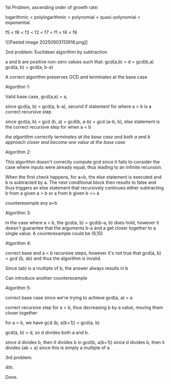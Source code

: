 
1st Problem, ascending order of growth rate:

logarithmic < polylogarithmic < polynomial < quasi-polynomial < exponential.

f5 < f6 < f3 < f2 < f7 < f1 < f4 < f8

![[Pasted image 20250903113916.png]]


2nd problem:
Euclidean algorithm by subtraction

a and b are positive non-zero values such that:
gcd(a,b) = d = gcd(b,a)
gcd(a, b) = gcd(a, b-a)

A correct algorithm preserves GCD and terminates at the base case

Algorithm 1:

Valid base case, gcd(a,a) = a,

since gcd(a, b) = gcd(a, b-a), second if statement for where a < b is a correct recursive step

since gcd(a, b) = gcd (b, a) = gcd(b, a-b) = gcd (a-b, b), else statement is the correct recursive step for when a < b 

*the algorithm correctly terminates at the base case and both a and b approach closer and become one value at the base case*

Algorithm 2:

This algorithm doesn't correctly compute gcd since it fails to consider the case where inputs were already equal, thus leading to an infinite recursion.

When the first check happens, for a=b, the else statement is executed and b is subtracted by a.
The next conditional block then results to false and thus triggers an else statement that recursively continues either subtracting b from a given a > b or a from b given b >= a 

counterexample any a=b

Algorithm 3:

in the case where a < b, the gcd(a, b) = gcd(b-a, b) does hold, however it doesn't guarantee that the arguments b-a and a get closer together to a single value. A counterexample could be (6,10)

Algorithm 4:

correct base and a < b recursive steps, however it's not true that gcd(a, b) = gcd (b, ab) and thus the algorithm is invalid.

Since (ab) is a multiple of b, the answer always results in b

Can introduce another counterexample

Algorithm 5:

correct base case since we're trying to achieve gcd(a, a) = a

correct recursive step for a < b, thus decreasing b by a value, moving them closer together

for a > b, we have gcd (b, a(b+1)) = gcd(a, b)

gcd(a, b) = d, so d divides both a and b.

since d divides b, then it divides b in gcd(b, a(b+1))
since d divides b, then it divides (ab + a) since this is simply a multiple of a



3rd problem:

4th:

Done.